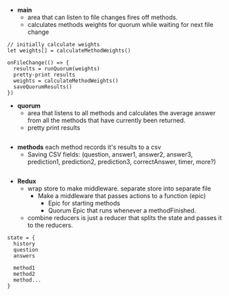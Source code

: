 + **main**
  - area that can listen to file changes fires off methods.
  - calculates methods weights for quorum while waiting for next file change
```
// initially calculate weights
let weights[] = calculateMethodWeights()

onFileChange(() => {
  results = runQuorum(weights)
  pretty-print results
  weights = calculateMethodWeights()
  saveQuorumResults()
})

```

+ **quorum**
  - area that listens to all methods and calculates the average answer from all the methods that have currently been returned.
  - pretty print results
```
```

+ **methods** each method records it's results to a csv
  - Saving CSV fields: (question, answer1,  answer2,  answer3, prediction1, prediction2, prediction3, correctAnswer, timer, more?)
```
```

+ **Redux**
  - wrap store to make middleware. separate store into separate file
    - Make a middleware that passes actions to a function (epic)
      + Epic for starting methods
      + Quorum Epic that runs whenever a methodFinished. 
  - combine reducers is just a reducer that splits the state and passes it to the reducers.
```
state = {
  history
  question
  answers

  method1
  method2
  method...
}
```
